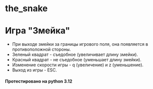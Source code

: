 # the_snake

# Игра "Змейка"

- При выходе змейки за границы игрового поля, она появляется в противоположной стороны.
- Зеленый квадрат - съедобное (увеличивает длину змейки).
- Красный квадрат - не съедобное (уменьшает длину змейки).
- Изменение скорости игры - q (увеличение) и z (уменьшение).
- Выход из игры - ESC.

#### Протестировано на python 3.12